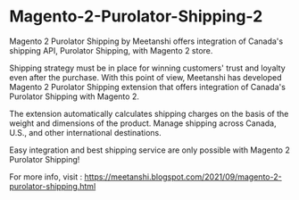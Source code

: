 # Magento-2-Purolator-Shipping-2
Magento 2 Purolator Shipping by Meetanshi offers integration of Canada's shipping API, Purolator Shipping, with Magento 2 store.

Shipping strategy must be in place for winning customers' trust and loyalty even after the purchase. With this point of view, Meetanshi has developed Magento 2 Purolator Shipping extension that offers integration of Canada's Purolator Shipping with Magento 2.

The extension automatically calculates shipping charges on the basis of the weight and dimensions of the product. Manage shipping across Canada, U.S., and other international destinations.

Easy integration and best shipping service are only possible with Magento 2 Purolator Shipping!

For more info, visit : https://meetanshi.blogspot.com/2021/09/magento-2-purolator-shipping.html
